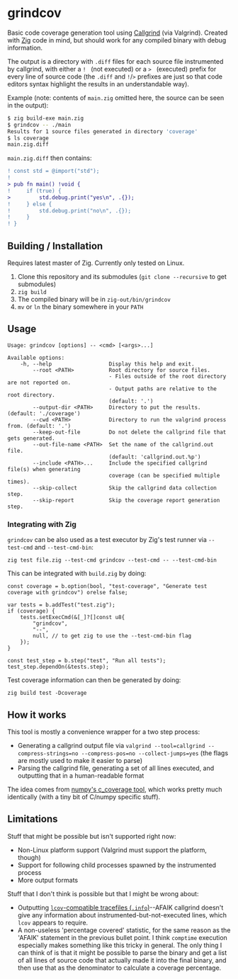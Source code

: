 grindcov
========

Basic code coverage generation tool using [Callgrind](https://valgrind.org/docs/manual/cl-manual.html) (via Valgrind). Created with [Zig](https://ziglang.org/) code in mind, but should work for any compiled binary with debug information.

The output is a directory with `.diff` files for each source file instrumented by callgrind, with either a `! ` (not executed) or a `> ` (executed) prefix for every line of source code (the `.diff` and `!`/`>` prefixes are just so that code editors syntax highlight the results in an understandable way).

Example (note: contents of `main.zig` omitted here, the source can be seen in the output):

```sh
$ zig build-exe main.zig
$ grindcov -- ./main
Results for 1 source files generated in directory 'coverage'
$ ls coverage
main.zig.diff
```

`main.zig.diff` then contains:

```diff
! const std = @import("std");
! 
> pub fn main() !void {
!     if (true) {
>         std.debug.print("yes\n", .{});
!     } else {
!         std.debug.print("no\n", .{});
!     }
! }
```

## Building / Installation

Requires latest master of Zig. Currently only tested on Linux.

1. Clone this repository and its submodules (`git clone --recursive` to get submodules)
2. `zig build`
3. The compiled binary will be in `zig-out/bin/grindcov`
4. `mv` or `ln` the binary somewhere in your `PATH`

## Usage

```
Usage: grindcov [options] -- <cmd> [<args>...]

Available options:
	-h, --help                	Display this help and exit.
	    --root <PATH>         	Root directory for source files.
	                          	- Files outside of the root directory are not reported on.
	                          	- Output paths are relative to the root directory.
	                          	(default: '.')
	    --output-dir <PATH>   	Directory to put the results. (default: './coverage')
	    --cwd <PATH>          	Directory to run the valgrind process from. (default: '.')
	    --keep-out-file       	Do not delete the callgrind file that gets generated.
	    --out-file-name <PATH>	Set the name of the callgrind.out file.
	                          	(default: 'callgrind.out.%p')
	    --include <PATH>...   	Include the specified callgrind file(s) when generating
	                          	coverage (can be specified multiple times).
	    --skip-collect        	Skip the callgrind data collection step.
	    --skip-report         	Skip the coverage report generation step.
```

### Integrating with Zig

`grindcov` can be also used as a test executor by Zig's test runner via `--test-cmd` and `--test-cmd-bin`:

```
zig test file.zig --test-cmd grindcov --test-cmd -- --test-cmd-bin
```

This can be integrated with `build.zig` by doing:

```zig
const coverage = b.option(bool, "test-coverage", "Generate test coverage with grindcov") orelse false;

var tests = b.addTest("test.zig");
if (coverage) {
    tests.setExecCmd(&[_]?[]const u8{
        "grindcov",
        "--",
        null, // to get zig to use the --test-cmd-bin flag
    });
}

const test_step = b.step("test", "Run all tests");
test_step.dependOn(&tests.step);
```

Test coverage information can then be generated by doing:
```
zig build test -Dcoverage
```

## How it works

This tool is mostly a convenience wrapper for a two step process:

- Generating a callgrind output file via `valgrind --tool=callgrind --compress-strings=no --compress-pos=no --collect-jumps=yes` (the flags are mostly used to make it easier to parse)
- Parsing the callgrind file, generating a set of all lines executed, and outputting that in a human-readable format

The idea comes from [numpy's c_coverage tool](https://github.com/numpy/numpy/tree/main/tools/c_coverage), which works pretty much identically (with a tiny bit of C/numpy specific stuff).

## Limitations

Stuff that might be possible but isn't supported right now:
- Non-Linux platform support (Valgrind must support the platform, though)
- Support for following child processes spawned by the instrumented process
- More output formats

Stuff that I don't think is possible but that I might be wrong about:
- Outputting [`lcov`-compatible tracefiles (`.info`)](https://manpages.debian.org/stretch/lcov/geninfo.1.en.html#FILES)--AFAIK callgrind doesn't give any information about instrumented-but-not-executed lines, which `lcov` appears to require.
- A non-useless 'percentage covered' statistic, for the same reason as the 'AFAIK' statement in the previous bullet point. I think `comptime` execution especially makes something like this tricky in general. The only thing I can think of is that it might be possible to parse the binary and get a list of all lines of source code that actually made it into the final binary, and then use that as the denominator to calculate a coverage percentage.
